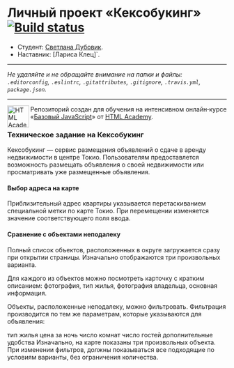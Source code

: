 # Личный проект «Кексобукинг» [![Build status][travis-image]][travis-url]

* Студент: [Светлана Дубовик](https://up.htmlacademy.ru/javascript/10/user/230066).
* Наставник: [Лариса Клец]`.

---

_Не удаляйте и не обращайте внимание на папки и файлы:_<br>
_`.editorconfig`, `.eslintrc`, `.gitattributes`, `.gitignore`, `.travis.yml`, `package.json`._

---

<a href="https://htmlacademy.ru/intensive/javascript"><img align="left" width="50" height="50" title="HTML Academy" src="https://up.htmlacademy.ru/static/img/intensive/javascript/logo-for-github.svg"></a>

Репозиторий создан для обучения на интенсивном онлайн‑курсе «[Базовый JavaScript](https://htmlacademy.ru/intensive/javascript)» от [HTML Academy](https://htmlacademy.ru).

[travis-image]: https://travis-ci.org/htmlacademy-javascript/230066-keksobooking.svg?branch=master
[travis-url]: https://travis-ci.org/htmlacademy-javascript/230066-keksobooking

### Техническое задание на Кексобукинг
Кексобукинг — сервис размещения объявлений о сдаче в аренду недвижимости в центре Токио. Пользователям предоставлется возможность размещать объявления о своей недвижимости или просматривать уже размещенные объявления.

#### Выбор адреса на карте
Приблизительный адрес квартиры указывается перетаскиванием специальной метки по карте Токио. При перемещении изменяется значение соответствующего поля ввода.

#### Сравнение с объектами неподалеку
Полный список объектов, расположенных в округе загружается сразу при открытии страницы. Изначально отображаются три произвольных варианта.

Для каждого из объектов можно посмотреть карточку с кратким описанием: фотография, тип жилья, фотография владельца, основная информация.

Объекты, расположенные неподалеку, можно фильтровать. Фильтрация производится по тем же параметрам, которые указываются для объявления:

тип жилья
цена за ночь
число комнат
число гостей
дополнительные удобства
Изначально, на карте показаны три произвольных объекта. При изменении фильтров, должны показываться все подходящие по условиям варианты, без ограничения количества.
